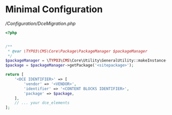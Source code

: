 # Minimal Configuration
*<sitepackage>/Configuration/DceMigration.php*
```php
<?php


/**
 * @var \TYPO3\CMS\Core\Package\PackageManager $packageManager
 */
$packageManager = \TYPO3\CMS\Core\Utility\GeneralUtility::makeInstance(\TYPO3\CMS\Core\Package\PackageManager::class);
$package = $packageManager->getPackage('<sitepackage>');

return [
    '<DCE IDENTIFIER>' => [
        'vendor' => '<VENDOR>',
        'identifier' => '<CONTENT BLOCKS IDENTIFIER>',
        'package' => $package,
    ],
    // ... your dce_elements
];

```